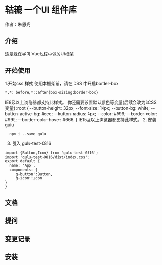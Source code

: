 # 轱辘 一个UI 组件库
作者：朱恩光
## 介绍
 这是我在学习 Vue过程中做的UI框架
## 开始使用
1.开始css 样式
 使用本框架前，请在 CSS  中开启border-box   
  ```
  *,*::before,*::after{box-sizing:border-box}
  ```
 IE8及以上浏览器都支持此样式。
 你还需要设置默认颜色等变量(后续会改为SCSS变量)
 :root {
            --button-height: 32px;
            --font-size: 14px;
            --button-bg: white;
            --button-active-bg: #eee;
            --button-radius: 4px;
            --color: #999;
            --border-color: #999;
            --border-color-hover: #666;
        }
 IE15及以上浏览器都支持此样式。
2. 安装 gulu
```
  npm i --save gulu
```
3. 引入 gulu-test-0816
```
import {Button,Icon} from 'gulu-test-0816';
import 'gulu-test-0816/dist/index.css';
export default {
  name: 'App',
  components: {
    'g-button':Button,
    'g-icon':Icon
}
}
```
## 文档
## 提问
## 变更记录
## 安装